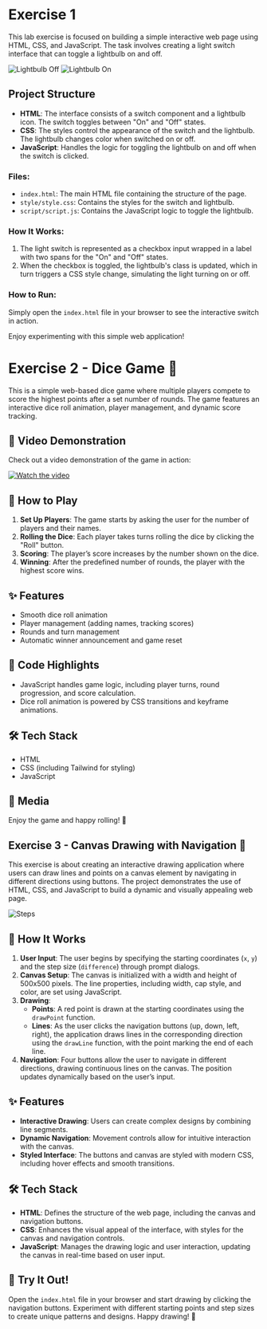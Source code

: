 # Exercise 1

This lab exercise is focused on building a simple interactive web page using HTML, CSS, and JavaScript. The task involves creating a light switch interface that can toggle a lightbulb on and off.

![Lightbulb Off](../Lab1/docs/lab1_ex_1_off.png)
![Lightbulb On](../Lab1/docs/lab1_ex_1_on.png)

## Project Structure

- **HTML**: The interface consists of a switch component and a lightbulb icon. The switch toggles between "On" and "Off" states.
- **CSS**: The styles control the appearance of the switch and the lightbulb. The lightbulb changes color when switched on or off.
- **JavaScript**: Handles the logic for toggling the lightbulb on and off when the switch is clicked.

### Files:

- `index.html`: The main HTML file containing the structure of the page.
- `style/style.css`: Contains the styles for the switch and lightbulb.
- `script/script.js`: Contains the JavaScript logic to toggle the lightbulb.

### How It Works:

1. The light switch is represented as a checkbox input wrapped in a label with two spans for the "On" and "Off" states.
2. When the checkbox is toggled, the lightbulb's class is updated, which in turn triggers a CSS style change, simulating the light turning on or off.

### How to Run:

Simply open the `index.html` file in your browser to see the interactive switch in action.

Enjoy experimenting with this simple web application!

# Exercise 2 - Dice Game 🎲

This is a simple web-based dice game where multiple players compete to score the highest points after a set number of rounds. The game features an interactive dice roll animation, player management, and dynamic score tracking.

## 🎥 Video Demonstration

Check out a video demonstration of the game in action:

[![Watch the video](../Lab1/docs/lab1_ex_2_photo.png)](https://www.youtube.com/watch?v=EAVZAPzzfKg)

## 🚀 How to Play

1. **Set Up Players**: The game starts by asking the user for the number of players and their names.
2. **Rolling the Dice**: Each player takes turns rolling the dice by clicking the "Roll" button.
3. **Scoring**: The player’s score increases by the number shown on the dice.
4. **Winning**: After the predefined number of rounds, the player with the highest score wins.

## ✨ Features

- Smooth dice roll animation
- Player management (adding names, tracking scores)
- Rounds and turn management
- Automatic winner announcement and game reset

## 📜 Code Highlights

- JavaScript handles game logic, including player turns, round progression, and score calculation.
- Dice roll animation is powered by CSS transitions and keyframe animations.

## 🛠️ Tech Stack

- HTML
- CSS (including Tailwind for styling)
- JavaScript

## 📸 Media

Enjoy the game and happy rolling! 🎉

## Exercise 3 - Canvas Drawing with Navigation 🎨

This exercise is about creating an interactive drawing application where users can draw lines and points on a canvas element by navigating in different directions using buttons. The project demonstrates the use of HTML, CSS, and JavaScript to build a dynamic and visually appealing web page.

![Steps](../Lab1/docs/lab1_ex_3_photo.png)

## 🚀 How It Works

1. **User Input**: The user begins by specifying the starting coordinates (`x`, `y`) and the step size (`difference`) through prompt dialogs.
2. **Canvas Setup**: The canvas is initialized with a width and height of 500x500 pixels. The line properties, including width, cap style, and color, are set using JavaScript.
3. **Drawing**: 
   - **Points**: A red point is drawn at the starting coordinates using the `drawPoint` function.
   - **Lines**: As the user clicks the navigation buttons (up, down, left, right), the application draws lines in the corresponding direction using the `drawLine` function, with the point marking the end of each line.
4. **Navigation**: Four buttons allow the user to navigate in different directions, drawing continuous lines on the canvas. The position updates dynamically based on the user’s input.

## ✨ Features

- **Interactive Drawing**: Users can create complex designs by combining line segments.
- **Dynamic Navigation**: Movement controls allow for intuitive interaction with the canvas.
- **Styled Interface**: The buttons and canvas are styled with modern CSS, including hover effects and smooth transitions.

## 🛠️ Tech Stack

- **HTML**: Defines the structure of the web page, including the canvas and navigation buttons.
- **CSS**: Enhances the visual appeal of the interface, with styles for the canvas and navigation controls.
- **JavaScript**: Manages the drawing logic and user interaction, updating the canvas in real-time based on user input.

## 🎨 Try It Out!

Open the `index.html` file in your browser and start drawing by clicking the navigation buttons. Experiment with different starting points and step sizes to create unique patterns and designs. Happy drawing! 🎉
